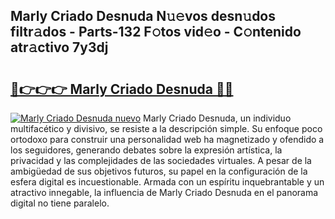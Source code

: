 ## Marly Criado Desnuda N𝚞𝚎vos desn𝚞dos filtr𝚊dos - Parts-132 F𝚘tos vid𝚎o - C𝚘ntenido atr𝚊ctivo 7y3dj

# <h2><a href="http://mb48mmy.tromn.icu/?c=Marly+Criado+Desnuda">🔗👉👉👉 Marly Criado Desnuda 🔗🔗</a></h2>

[![Marly Criado Desnuda nuevo](https://i.imgur.com/pEAQMta.gif)](http://mb48mmy.tromn.icu/?c=Marly+Criado+Desnuda)
Marly Criado Desnuda, un individuo multifacético y divisivo, se resiste a la descripción simple. Su enfoque poco ortodoxo para construir una personalidad web ha magnetizado y ofendido a los seguidores, generando debates sobre la expresión artística, la privacidad y las complejidades de las sociedades virtuales. A pesar de la ambigüedad de sus objetivos futuros, su papel en la configuración de la esfera digital es incuestionable. Armada con un espíritu inquebrantable y un atractivo innegable, la influencia de Marly Criado Desnuda en el panorama digital no tiene paralelo.
